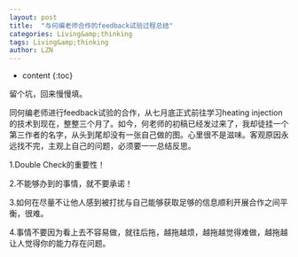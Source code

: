 ```yaml
---
layout: post
title:  "与何编老师合作的feedback试验过程总结" 
categories: Living&amp;thinking
tags: Living&amp;thinking
author: LZN
---
```


* content
{:toc}

留个坑，回来慢慢填。

同何编老师进行feedback试验的合作，从七月底正式前往学习heating injection的技术到现在，整整三个月了。如今，何老师的初稿已经发过来了，我却徒挂一个第三作者的名字，从头到尾却没有一张自己做的图。心里很不是滋味。客观原因永远找不完，主观上自己的问题，必须要一一总结反思。

1.Double Check的重要性！

2.不能够办到的事情，就不要承诺！

3.如何在尽量不让他人感到被打扰与自己能够获取足够的信息顺利开展合作之间平衡，很难。

4.事情不要因为看上去不容易做，就往后拖，越拖越烦，越拖越觉得难做，越拖越让人觉得你的能力存在问题。